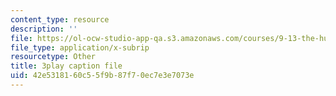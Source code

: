```yaml
---
content_type: resource
description: ''
file: https://ol-ocw-studio-app-qa.s3.amazonaws.com/courses/9-13-the-human-brain-spring-2019/42e5318160c55f9b87f70ec7e3e7073e_Nk0H3o-hRMA.vtt
file_type: application/x-subrip
resourcetype: Other
title: 3play caption file
uid: 42e53181-60c5-5f9b-87f7-0ec7e3e7073e
---
```

